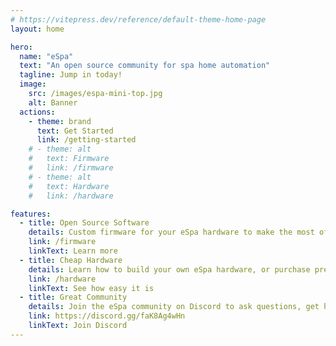 ```yaml
---
# https://vitepress.dev/reference/default-theme-home-page
layout: home

hero:
  name: "eSpa"
  text: "An open source community for spa home automation"
  tagline: Jump in today!
  image:
    src: /images/espa-mini-top.jpg
    alt: Banner
  actions:
    - theme: brand
      text: Get Started
      link: /getting-started
    # - theme: alt
    #   text: Firmware
    #   link: /firmware
    # - theme: alt
    #   text: Hardware
    #   link: /hardware

features:
  - title: Open Source Software
    details: Custom firmware for your eSpa hardware to make the most of your spa.
    link: /firmware
    linkText: Learn more
  - title: Cheap Hardware
    details: Learn how to build your own eSpa hardware, or purchase pre-assembled.
    link: /hardware
    linkText: See how easy it is
  - title: Great Community
    details: Join the eSpa community on Discord to ask questions, get help, and share your projects.
    link: https://discord.gg/faK8Ag4wHn
    linkText: Join Discord
---
```


